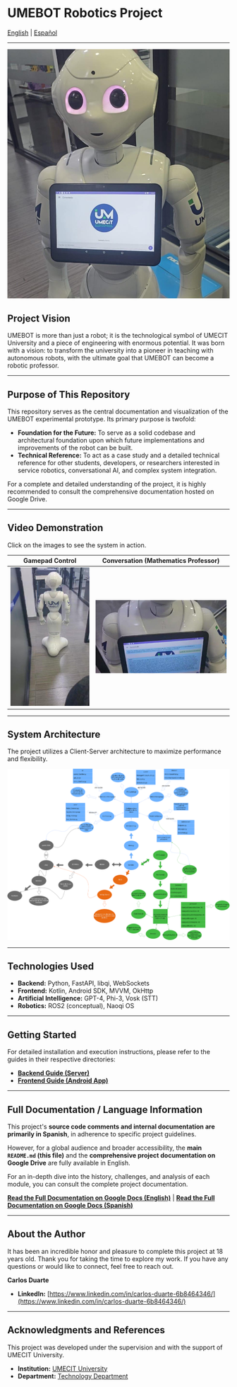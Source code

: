 # UMEBOT Robotics Project

[English](README.md) | [Español](README.es.md)

---

![UMEBOT in action](docs/images/foto_principal_del_robot.jpg)

## Project Vision

UMEBOT is more than just a robot; it is the technological symbol of UMECIT University and a piece of engineering with enormous potential. It was born with a vision: to transform the university into a pioneer in teaching with autonomous robots, with the ultimate goal that UMEBOT can become a robotic professor.

---
## Purpose of This Repository

This repository serves as the central documentation and visualization of the UMEBOT experimental prototype. Its primary purpose is twofold:

* **Foundation for the Future:** To serve as a solid codebase and architectural foundation upon which future implementations and improvements of the robot can be built.
* **Technical Reference:** To act as a case study and a detailed technical reference for other students, developers, or researchers interested in service robotics, conversational AI, and complex system integration.

For a complete and detailed understanding of the project, it is highly recommended to consult the comprehensive documentation hosted on Google Drive.

---
## Video Demonstration

Click on the images to see the system in action.

| Gamepad Control | Conversation (Mathematics Professor) |
| :---: | :---: |
| [![Video of Manual Control](docs/images/miniatura_video_gamepad.png)](https://drive.google.com/file/d/1SCz-Rw5Va8tBe2u_U8WqBJWZ08q9z7A2/view?usp=sharing) | [![Video of AI Conversation](docs/images/miniatura_video_profesor.png)](https://drive.google.com/file/d/1SKIK4_gZkM9lJPK7O4PzFqOCA9pbpwPc/view?usp=sharing) |

---

## System Architecture

The project utilizes a Client-Server architecture to maximize performance and flexibility.

![Architecture Diagram](docs/images/UMEbotdrawio.png)

---

## Technologies Used

* **Backend:** Python, FastAPI, libqi, WebSockets
* **Frontend:** Kotlin, Android SDK, MVVM, OkHttp
* **Artificial Intelligence:** GPT-4, Phi-3, Vosk (STT)
* **Robotics:** ROS2 (conceptual), Naoqi OS

---

## Getting Started

For detailed installation and execution instructions, please refer to the guides in their respective directories:

* **[Backend Guide (Server)](backend-python/README.md)**
* **[Frontend Guide (Android App)](frontend_kotlin/README.md)**

---

## Full Documentation / Language Information

This project's **source code comments and internal documentation are primarily in Spanish**, in adherence to specific project guidelines.

However, for a global audience and broader accessibility, the **main `README.md` (this file)** and the **comprehensive project documentation on Google Drive** are fully available in English.

For an in-depth dive into the history, challenges, and analysis of each module, you can consult the complete project documentation.

**[Read the Full Documentation on Google Docs (English)](https://docs.google.com/document/d/1oHskIag0vZTLDV_PCVcVeNfQTbTxgq_pifbdl7yDybw/edit?usp=sharing)** |
**[Read the Full Documentation on Google Docs (Spanish)](https://docs.google.com/document/d/1S1QWxnhAV4Ik9rURn3ecavuSRjm7s95CjpAvrnoCoAQ/edit?usp=sharing)**


---

## About the Author

It has been an incredible honor and pleasure to complete this project at 18 years old. Thank you for taking the time to explore my work. If you have any questions or would like to connect, feel free to reach out.

**Carlos Duarte**
* **LinkedIn:** [https://www.linkedin.com/in/carlos-duarte-6b8464346/](https://www.linkedin.com/in/carlos-duarte-6b8464346/)

---

## Acknowledgments and References

This project was developed under the supervision and with the support of UMECIT University.

* **Institution:** [UMECIT University](https://umecit.edu.pa/)
* **Department:** [Technology Department](https://respaldo.umecit.edu.pa/direccion-de-tecnologia/)
